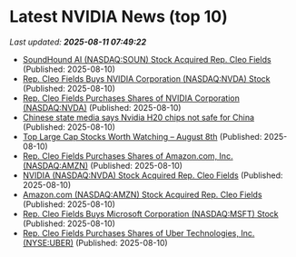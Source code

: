 # Latest NVIDIA News (top 10)
_Last updated: **2025-08-11 07:49:22**_

- [SoundHound AI (NASDAQ:SOUN) Stock Acquired Rep. Cleo Fields](https://www.etfdailynews.com/2025/08/10/soundhound-ai-nasdaqsoun-stock-acquired-rep-cleo-fields/) (Published: 2025-08-10)
- [Rep. Cleo Fields Buys NVIDIA Corporation (NASDAQ:NVDA) Stock](https://www.etfdailynews.com/2025/08/10/rep-cleo-fields-buys-nvidia-corporation-nasdaqnvda-stock-4/) (Published: 2025-08-10)
- [Rep. Cleo Fields Purchases Shares of NVIDIA Corporation (NASDAQ:NVDA)](https://www.etfdailynews.com/2025/08/10/rep-cleo-fields-purchases-shares-of-nvidia-corporation-nasdaqnvda-3/) (Published: 2025-08-10)
- [Chinese state media says Nvidia H20 chips not safe for China](https://www.channelnewsasia.com/east-asia/chinese-state-media-says-nvidia-h20-chips-not-safe-china-5287281) (Published: 2025-08-10)
- [Top Large Cap Stocks Worth Watching – August 8th](https://www.etfdailynews.com/2025/08/10/top-large-cap-stocks-worth-watching-august-8th/) (Published: 2025-08-10)
- [Rep. Cleo Fields Purchases Shares of Amazon.com, Inc. (NASDAQ:AMZN)](https://www.etfdailynews.com/2025/08/10/rep-cleo-fields-purchases-shares-of-amazon-com-inc-nasdaqamzn/) (Published: 2025-08-10)
- [NVIDIA (NASDAQ:NVDA) Stock Acquired Rep. Cleo Fields](https://www.etfdailynews.com/2025/08/10/nvidia-nasdaqnvda-stock-acquired-rep-cleo-fields-3/) (Published: 2025-08-10)
- [Amazon.com (NASDAQ:AMZN) Stock Acquired Rep. Cleo Fields](https://www.etfdailynews.com/2025/08/10/amazon-com-nasdaqamzn-stock-acquired-rep-cleo-fields/) (Published: 2025-08-10)
- [Rep. Cleo Fields Buys Microsoft Corporation (NASDAQ:MSFT) Stock](https://www.etfdailynews.com/2025/08/10/rep-cleo-fields-buys-microsoft-corporation-nasdaqmsft-stock-2/) (Published: 2025-08-10)
- [Rep. Cleo Fields Purchases Shares of Uber Technologies, Inc. (NYSE:UBER)](https://www.etfdailynews.com/2025/08/10/rep-cleo-fields-purchases-shares-of-uber-technologies-inc-nyseuber/) (Published: 2025-08-10)
